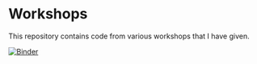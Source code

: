 # Workshops
This repository contains code from various workshops that I have given.


[![Binder](https://mybinder.org/badge_logo.svg)](https://mybinder.org/v2/gh/nkfreeman/Workshops/master)

